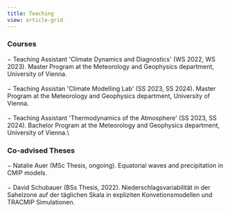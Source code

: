 ```yaml
---
title: Teaching
view: article-grid
---
```


### Courses
− Teaching Assistant 'Climate Dynamics and Diagnostics' (WS 2022, WS 2023). Master Program at the Meteorology and Geophysics department, University of Vienna.\
\
− Teaching Assistan 'Climate Modelling Lab' (SS 2023, SS 2024). Master Program at the Meteorology and Geophysics department, University of Vienna.\
\
− Teaching Assistant 'Thermodynamics of the Atmosphere' (SS 2023, SS 2024). Bachelor Program at the Meteorology and Geophysics department, University of Vienna.\
### Co-advised Theses
− Natalie Auer (MSc Thesis, ongoing). Equatorial waves and precipitation in CMIP models.\
\
− David Schubauer (BSs Thesis, 2022). Niederschlagsvariabilität in der Sahelzone auf der täglichen Skala in expliziten Konvetionsmodellen und TRACMIP Simulationen.
